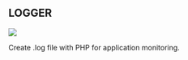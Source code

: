 ## LOGGER 
![](https://img.shields.io/static/v1?label=Made+with&labelColor=07a0f8&message=PHP&color=000000&logo=&logoColor=ffffff&style=square)


Create .log file with PHP for application monitoring.
